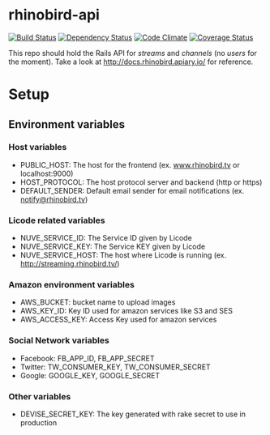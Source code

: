 rhinobird-api
============

[![Build Status](https://secure.travis-ci.org/rhinobird/rhinobird-api.png)](http://travis-ci.org/rhinobird/rhinobird-api) [![Dependency Status](https://gemnasium.com/rhinobird/webRTC.io.png)](https://gemnasium.com/rhinobird/webRTC.io) [![Code Climate](https://codeclimate.com/github/rhinobird/rhinobird-api.png)](https://codeclimate.com/github/rhinobird/rhinobird-api) [![Coverage Status](https://coveralls.io/repos/rhinobird/rhinobird-api/badge.png)](https://coveralls.io/r/rhinobird/rhinobird-api)

This repo should hold the Rails API for *streams* and *channels* (no *users* for the moment).
Take a look at http://docs.rhinobird.apiary.io/ for reference.

# Setup

## Environment variables

### Host variables

* PUBLIC_HOST: The host for the frontend (ex. www.rhinobird.tv or localhost:9000)
* HOST_PROTOCOL: The host protocol server and backend (http or https)
* DEFAULT_SENDER: Default email sender for email notifications (ex. notify@rhinobird.tv)

### Licode related variables

* NUVE_SERVICE_ID: The Service ID given by Licode
* NUVE_SERVICE_KEY: The Service KEY given by Licode
* NUVE_SERVICE_HOST: The host where Licode is running (ex. http://streaming.rhinobird.tv/)

### Amazon environment variables

* AWS_BUCKET: bucket name to upload images
* AWS_KEY_ID: Key ID used for amazon services like S3 and SES
* AWS_ACCESS_KEY: Access Key used for amazon services

### Social Network variables

* Facebook: FB_APP_ID, FB_APP_SECRET
* Twitter: TW_CONSUMER_KEY, TW_CONSUMER_SECRET
* Google: GOOGLE_KEY, GOOGLE_SECRET

### Other variables
* DEVISE_SECRET_KEY: The key generated with rake secret to use in production
